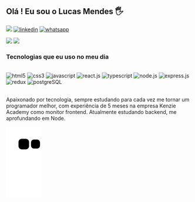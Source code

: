 ## Olá ! Eu sou o Lucas Mendes 🖐️
<a href="https://www.linkedin.com/in/lucas-mendes-a7264522b/" target="_blank"><img src="https://img.shields.io/badge/LinkedIn-0077B5?style=for-the-badge&logo=linkedin&logoColor=white" target="_blank"></a>
<a href="mailto:lucasilveiramendes@gmail.com" target="_blank"><img alt="linkedin" src="https://img.shields.io/badge/Gmail-D14836?style=for-the-badge&logo=gmail&logoColor=white" target="_blank"></a>
<a href="https://bit.ly/3RYzTay" target="_blank"><img src="https://img.shields.io/badge/WhatsApp-25D366?style=for-the-badge&logo=whatsapp&logoColor=white" alt="whatsapp"></a>

<div>
<img height="160em" src="https://github-readme-stats.vercel.app/api?username=Ltavio&show_icons=true&theme=dracula" />
<img height="160em" src="https://github-readme-stats.vercel.app/api/top-langs/?username=Ltavio&layout=compact&theme=dracula" />
</div>

### Tecnologias que eu uso no meu dia

<div style="display: inline_block"><br/>
<img alt="html5" src="https://img.shields.io/badge/HTML5-E34F26?style=for-the-badge&logo=html5&logoColor=white" />
<img alt="css3" src="https://img.shields.io/badge/CSS3-1572B6?style=for-the-badge&logo=css3&logoColor=white" />
<img alt="javascript" src="https://img.shields.io/badge/JavaScript-F7DF1E?style=for-the-badge&logo=javascript&logoColor=black" />
<img alt="react.js" src="https://img.shields.io/badge/React-20232A?style=for-the-badge&logo=react&logoColor=61DAFB" />
<img alt="typescript" src="https://img.shields.io/badge/TypeScript-007ACC?style=for-the-badge&logo=typescript&logoColor=white" />
<img alt="node.js" src="https://img.shields.io/badge/Node.js-43853D?style=for-the-badge&logo=node.js&logoColor=white" />
<img alt="express.js" src="https://img.shields.io/badge/Express.js-404D59?style=for-the-badge" />
<img alt="redux" src="https://img.shields.io/badge/Redux-593D88?style=for-the-badge&logo=redux&logoColor=white" />
<img alt="postgreSQL" src="https://img.shields.io/badge/PostgreSQL-316192?style=for-the-badge&logo=postgresql&logoColor=white" />
</div><br/>

Apaixonado por tecnologia, sempre estudando para cada vez me tornar um programador melhor, com experiência de 5 meses na empresa Kenzie Academy como monitor frontend. Atualmente estudando backend, me aprofundando em Node.


![Snake animation](https://github.com/Ltavio/Ltavio/blob/output/github-contribution-grid-snake.svg)
